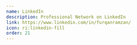 ```yaml
---
name: LinkedIn
description: Professional Network on LinkedIn
link: https://www.linkedin.com/in/furqanramzan/
icon: ri:linkedin-fill
order: 21
---
```

